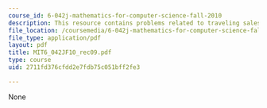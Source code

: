 ```yaml
---
course_id: 6-042j-mathematics-for-computer-science-fall-2010
description: This resource contains problems related to traveling salesperson.
file_location: /coursemedia/6-042j-mathematics-for-computer-science-fall-2010/2711fd376cfdd2e7fdb75c051bff2fe3_MIT6_042JF10_rec09.pdf
file_type: application/pdf
layout: pdf
title: MIT6_042JF10_rec09.pdf
type: course
uid: 2711fd376cfdd2e7fdb75c051bff2fe3

---
```

None